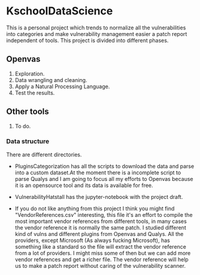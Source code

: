 # KschoolDataScience

This is a personal project which trends to normalize all the vulnerabilities into categories and make vulnerability management easier a patch report independent of tools. This project is divided into different phases.

## Openvas

1. Exploration.
2. Data wrangling and cleaning.
3. Apply a Natural Processing Language.
4. Test the results.

## Other tools

1. To do.

### Data structure

There are different directories.

- PluginsCategorization has all the scripts to download the data and parse into a custom dataset.At the moment there is a incomplete script to parse Qualys and I am going to focus all my efforts to Openvas because it is an opensource tool and its data is available for free.

- VulnerabilityHatstall has the jupyter-notebook with the project draft.

- If you do not like anything from this project I think you might find "VendorReferences.csv" interesting, this file it's an effort to compile the most important vendor references from different tools, in many cases the vendor reference it is normally the same patch. I studied different kind of vulns and different plugins from Openvas and Qualys. All the providers, except Microsoft (As always fucking Microsoft), has something like a standard so the file will extract the vendor reference from a lot of providers. I might miss some of then but we can add more vendor references and get a richer file. The vendor reference will help us to make a patch report without caring of the vulnerability scanner.
